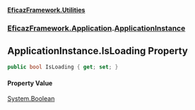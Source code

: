 #### [EficazFramework.Utilities](EficazFrameworkUtilities.md 'EficazFramework Utilities')
### [EficazFramework.Application](EficazFrameworkUtilities.md#EficazFramework.Application 'EficazFramework.Application').[ApplicationInstance](EficazFramework.Application/ApplicationInstance.md 'EficazFramework.Application.ApplicationInstance')

## ApplicationInstance.IsLoading Property

```csharp
public bool IsLoading { get; set; }
```

#### Property Value
[System.Boolean](https://docs.microsoft.com/en-us/dotnet/api/System.Boolean 'System.Boolean')